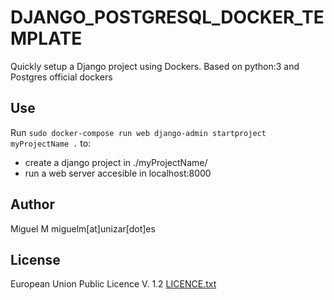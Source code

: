 # DJANGO_POSTGRESQL_DOCKER_TEMPLATE

Quickly setup a Django project using Dockers.
Based on python:3 and Postgres official dockers

## Use

Run `sudo docker-compose run web django-admin startproject myProjectName .` to:
- create a django project in ./myProjectName/
- run a web server accesible in localhost:8000

## Author 

Miguel M miguelm[at]unizar[dot]es


## License

European Union Public Licence V. 1.2 
[LICENCE.txt](LICENCE.txt)
